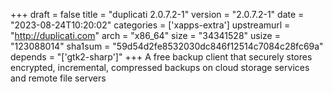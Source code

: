 +++
draft = false
title = "duplicati 2.0.7.2-1"
version = "2.0.7.2-1"
date = "2023-08-24T10:20:02"
categories = ['xapps-extra']
upstreamurl = "http://duplicati.com"
arch = "x86_64"
size = "34341528"
usize = "123088014"
sha1sum = "59d54d2fe8532030dc846f12514c7084c28fc69a"
depends = "['gtk2-sharp']"
+++
A free backup client that securely stores encrypted, incremental, compressed backups on cloud storage services and remote file servers